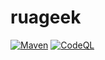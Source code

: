 # ruageek

[![Maven](https://github.com/thomasleplus/FIXME/workflows/Maven/badge.svg)](https://github.com/thomasleplus/FIXME/actions?query=workflow:"Maven")
[![CodeQL](https://github.com/thomasleplus/FIXME/workflows/CodeQL/badge.svg)](https://github.com/thomasleplus/FIXME/actions?query=workflow:"CodeQL")
